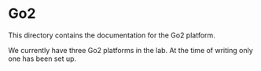 # Go2

This directory contains the documentation for the Go2 platform.

We currently have three Go2 platforms in the lab. At the time of writing only one has been set up.
